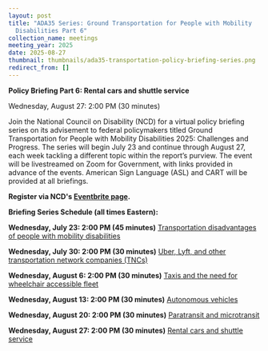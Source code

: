 ```yaml
---
layout: post
title: "ADA35 Series: Ground Transportation for People with Mobility
  Disabilities Part 6"
collection_name: meetings
meeting_year: 2025
date: 2025-08-27
thumbnail: thumbnails/ada35-transportation-policy-briefing-series.png
redirect_from: []
---
```

**Policy Briefing Part 6: Rental cars and shuttle service**

Wednesday, August 27: 2:00 PM (30 minutes)

Join the National Council on Disability (NCD) for a virtual policy briefing series on its advisement to federal policymakers titled Ground Transportation for People with Mobility Disabilities 2025: Challenges and Progress. The series will begin July 23 and continue through August 27, each week tackling a different topic within the report’s purview. The event will be livestreamed on Zoom for Government, with links provided in advance of the events. American Sign Language (ASL) and CART will be provided at all briefings.

**Register via NCD's [Eventbrite page](<>).**

**Briefing Series Schedule (all times Eastern):**

**Wednesday, July 23: 2:00 PM (45 minutes)**
[Transportation disadvantages of people with mobility disabilities](<>)

[](<>)
**Wednesday, July 30: 2:00 PM (30 minutes)**
[Uber, Lyft, and other transportation network companies (TNCs)](<>)

[](<>)
**Wednesday, August 6: 2:00 PM (30 minutes)**
[Taxis and the need for wheelchair accessible fleet](<>)

[](<>)
**Wednesday, August 13: 2:00 PM (30 minutes)**
[Autonomous vehicles](<>)

[](<>)
**Wednesday, August 20: 2:00 PM (30 minutes)**
 [Paratransit and microtransit](<>)

[](<>)
**Wednesday, August 27: 2:00 PM (30 minutes)**
[Rental cars and shuttle service](<>)

